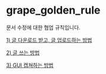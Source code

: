 # grape_golden_rule

문서 수정에 대한 협업 규칙입니다.

[1) 글 다운로드 받고, 글 업로드하는 방법](1.Manuals/1.Toolings/Github_Desktop/1_Github_Desktop_설치.md)

[2) 글 쓰는 방법](1.Manuals/1.Toolings/vscode_markdown_editor/1_vscode_markdown_editor_설치.md)

[3) GUI 캡쳐하는 방법](1.Manuals/1.Toolings/Lightshot/1-lightshot_설치_및_사용법.md)